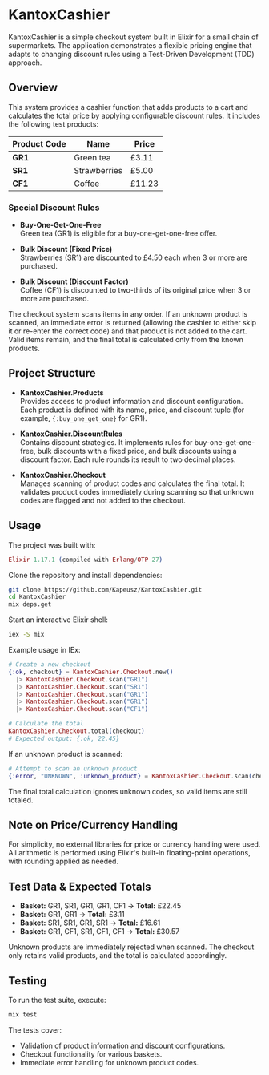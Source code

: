 # KantoxCashier

KantoxCashier is a simple checkout system built in Elixir for a small chain of supermarkets. The application demonstrates a flexible pricing engine that adapts to changing discount rules using a Test-Driven Development (TDD) approach.

## Overview

This system provides a cashier function that adds products to a cart and calculates the total price by applying configurable discount rules. It includes the following test products:

| Product Code | Name         | Price  |
| ------------ | ------------ | ------ |
| **GR1**      | Green tea    | £3.11  |
| **SR1**      | Strawberries | £5.00  |
| **CF1**      | Coffee       | £11.23 |

### Special Discount Rules

- **Buy-One-Get-One-Free**  
  Green tea (GR1) is eligible for a buy-one-get-one-free offer.
  
- **Bulk Discount (Fixed Price)**  
  Strawberries (SR1) are discounted to £4.50 each when 3 or more are purchased.
  
- **Bulk Discount (Discount Factor)**  
  Coffee (CF1) is discounted to two-thirds of its original price when 3 or more are purchased.

The checkout system scans items in any order. If an unknown product is scanned, an immediate error is returned (allowing the cashier to either skip it or re-enter the correct code) and that product is not added to the cart. Valid items remain, and the final total is calculated only from the known products.

## Project Structure

- **KantoxCashier.Products**  
  Provides access to product information and discount configuration. Each product is defined with its name, price, and discount tuple (for example, `{:buy_one_get_one}` for GR1).

- **KantoxCashier.DiscountRules**  
  Contains discount strategies. It implements rules for buy-one-get-one-free, bulk discounts with a fixed price, and bulk discounts using a discount factor. Each rule rounds its result to two decimal places.

- **KantoxCashier.Checkout**  
  Manages scanning of product codes and calculates the final total. It validates product codes immediately during scanning so that unknown codes are flagged and not added to the checkout.

## Usage

The project was built with:

```elixir
Elixir 1.17.1 (compiled with Erlang/OTP 27)
```

Clone the repository and install dependencies:

```bash
git clone https://github.com/Kapeusz/KantoxCashier.git
cd KantoxCashier
mix deps.get
```

Start an interactive Elixir shell:

```bash
iex -S mix
```

Example usage in IEx:

```elixir
# Create a new checkout
{:ok, checkout} = KantoxCashier.Checkout.new()
  |> KantoxCashier.Checkout.scan("GR1")
  |> KantoxCashier.Checkout.scan("SR1")
  |> KantoxCashier.Checkout.scan("GR1")
  |> KantoxCashier.Checkout.scan("GR1")
  |> KantoxCashier.Checkout.scan("CF1")

# Calculate the total
KantoxCashier.Checkout.total(checkout)
# Expected output: {:ok, 22.45}
```

If an unknown product is scanned:

```elixir
# Attempt to scan an unknown product
{:error, "UNKNOWN", :unknown_product} = KantoxCashier.Checkout.scan(checkout, "UNKNOWN")
```

The final total calculation ignores unknown codes, so valid items are still totaled.

## Note on Price/Currency Handling

For simplicity, no external libraries for price or currency handling were used. All arithmetic is performed using Elixir's built-in floating-point operations, with rounding applied as needed.

## Test Data & Expected Totals

- **Basket:** GR1, SR1, GR1, GR1, CF1 -> **Total:** £22.45  
- **Basket:** GR1, GR1 -> **Total:** £3.11  
- **Basket:** SR1, SR1, GR1, SR1 -> **Total:** £16.61  
- **Basket:** GR1, CF1, SR1, CF1, CF1 -> **Total:** £30.57  

Unknown products are immediately rejected when scanned. The checkout only retains valid products, and the total is calculated accordingly.

## Testing

To run the test suite, execute:

```bash
mix test
```

The tests cover:
- Validation of product information and discount configurations.
- Checkout functionality for various baskets.
- Immediate error handling for unknown product codes.
